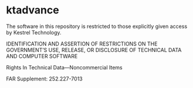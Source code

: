 # ktadvance

The software in this repository is restricted to those explicitly
given access by Kestrel Technology.

IDENTIFICATION AND ASSERTION OF RESTRICTIONS ON THE GOVERNMENT’S USE,
RELEASE, OR DISCLOSURE OF TECHNICAL DATA AND COMPUTER SOFTWARE

Rights In Technical Data—Noncommercial Items

FAR Supplement: 252.227-7013
